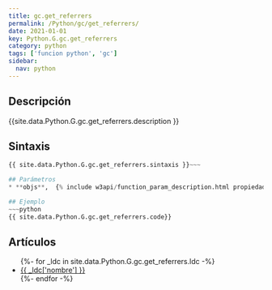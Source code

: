 ```yaml
---
title: gc.get_referrers
permalink: /Python/gc/get_referrers/
date: 2021-01-01
key: Python.G.gc.get_referrers
category: python
tags: ['funcion python', 'gc']
sidebar: 
  nav: python
---
```


## Descripción
{{site.data.Python.G.gc.get_referrers.description }}

## Sintaxis
~~~python
{{ site.data.Python.G.gc.get_referrers.sintaxis }}~~~

## Parámetros
* **objs**,  {% include w3api/function_param_description.html propiedad=site.data.Python.G.gc.get_referrers valor="objs" %}

## Ejemplo
~~~python
{{ site.data.Python.G.gc.get_referrers.code}}
~~~

## Artículos
<ul>
{%- for _ldc in site.data.Python.G.gc.get_referrers.ldc -%}
   <li>
       <a href="{{_ldc['url'] }}">{{ _ldc['nombre'] }}</a>
   </li>
{%- endfor -%}
</ul>
